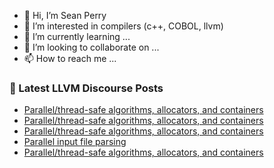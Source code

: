 - 👋 Hi, I’m Sean Perry
- 👀 I’m interested in compilers (c++, COBOL, llvm)
- 🌱 I’m currently learning ...
- 💞️ I’m looking to collaborate on ...
- 📫 How to reach me ...

<!---
s66perry/s66perry is a ✨ special ✨ repository because its `README.md` (this file) appears on your GitHub profile.
You can click the Preview link to take a look at your changes.
--->
### 📕 Latest LLVM Discourse Posts

<!-- DISCOURSE-LLVM:START -->
- [Parallel/thread-safe algorithms, allocators, and containers](https://discourse.llvm.org/t/parallel-thread-safe-algorithms-allocators-and-containers/60472/4)
- [Parallel/thread-safe algorithms, allocators, and containers](https://discourse.llvm.org/t/parallel-thread-safe-algorithms-allocators-and-containers/60472/3)
- [Parallel/thread-safe algorithms, allocators, and containers](https://discourse.llvm.org/t/parallel-thread-safe-algorithms-allocators-and-containers/60472/2)
- [Parallel input file parsing](https://discourse.llvm.org/t/parallel-input-file-parsing/60164/9)
- [Parallel/thread-safe algorithms, allocators, and containers](https://discourse.llvm.org/t/parallel-thread-safe-algorithms-allocators-and-containers/60472/1)
<!-- DISCOURSE-LLVM:END -->
